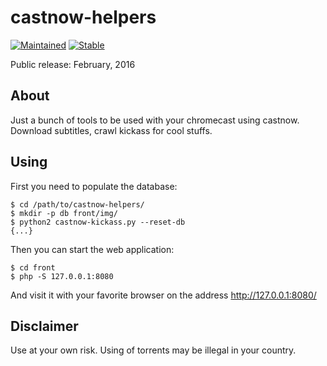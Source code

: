 # castnow-helpers #

[![Maintained](https://img.shields.io/badge/Maintained-Not%20maintained-red.svg)]()
[![Stable](https://img.shields.io/badge/Status-Unstable-red.svg)]()

Public release: February, 2016

## About ##

Just a bunch of tools to be used with your chromecast using castnow. Download subtitles, crawl kickass for cool stuffs.

## Using ##

First you need to populate the database:

```
$ cd /path/to/castnow-helpers/
$ mkdir -p db front/img/
$ python2 castnow-kickass.py --reset-db
{...}
```

Then you can start the web application:

```
$ cd front
$ php -S 127.0.0.1:8080
```

And visit it with your favorite browser on the address http://127.0.0.1:8080/

## Disclaimer ##

Use at your own risk.
Using of torrents may be illegal in your country.

